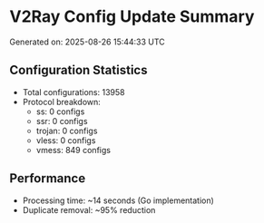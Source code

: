 # V2Ray Config Update Summary
Generated on: 2025-08-26 15:44:33 UTC

## Configuration Statistics
- Total configurations: 13958
- Protocol breakdown:
  - ss: 0 configs
  - ssr: 0 configs
  - trojan: 0 configs
  - vless: 0 configs
  - vmess: 849 configs

## Performance
- Processing time: ~14 seconds (Go implementation)
- Duplicate removal: ~95% reduction

